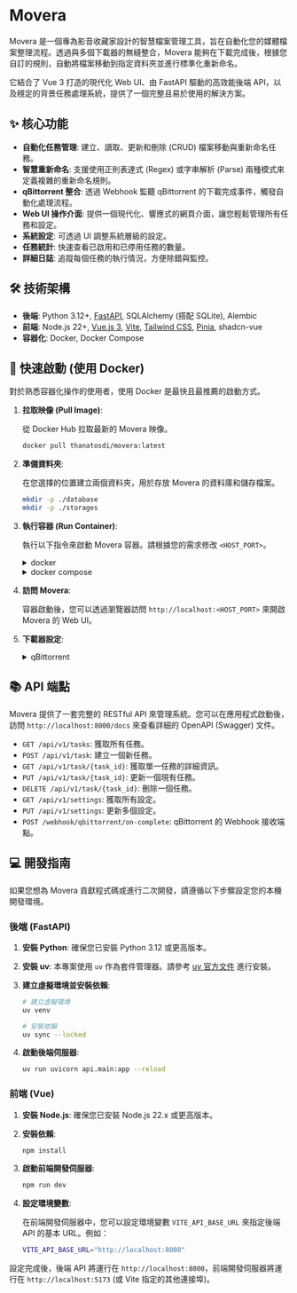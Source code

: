 # Movera

Movera 是一個專為影音收藏家設計的智慧檔案管理工具，旨在自動化您的媒體檔案整理流程。透過與多個下載器的無縫整合，Movera 能夠在下載完成後，根據您自訂的規則，自動將檔案移動到指定資料夾並進行標準化重新命名。

它結合了 Vue 3 打造的現代化 Web UI、由 FastAPI 驅動的高效能後端 API，以及穩定的背景任務處理系統，提供了一個完整且易於使用的解決方案。

## ✨ 核心功能

- **自動化任務管理**: 建立、讀取、更新和刪除 (CRUD) 檔案移動與重新命名任務。
- **智慧重新命名**: 支援使用正則表達式 (Regex) 或字串解析 (Parse) 兩種模式來定義複雜的重新命名規則。
- **qBittorrent 整合**: 透過 Webhook 監聽 qBittorrent 的下載完成事件，觸發自動化處理流程。
- **Web UI 操作介面**: 提供一個現代化、響應式的網頁介面，讓您輕鬆管理所有任務和設定。
- **系統設定**: 可透過 UI 調整系統層級的設定。
- **任務統計**: 快速查看已啟用和已停用任務的數量。
- **詳細日誌**: 追蹤每個任務的執行情況，方便除錯與監控。

## 🛠️ 技術架構

- **後端**: Python 3.12+, [FastAPI](https://fastapi.tiangolo.com/), SQLAlchemy (搭配 SQLite), Alembic
- **前端**: Node.js 22+, [Vue.js 3](https://vuejs.org/), [Vite](https://vitejs.dev/), [Tailwind CSS](https://tailwindcss.com/), [Pinia](https://pinia.vuejs.org/), shadcn-vue
- **容器化**: Docker, Docker Compose

## 🚀 快速啟動 (使用 Docker)

對於熟悉容器化操作的使用者，使用 Docker 是最快且最推薦的啟動方式。

1.  **拉取映像 (Pull Image)**:

    從 Docker Hub 拉取最新的 Movera 映像。

    ```bash
    docker pull thanatosdi/movera:latest
    ```

2.  **準備資料夾**:

    在您選擇的位置建立兩個資料夾，用於存放 Movera 的資料庫和儲存檔案。

    ```bash
    mkdir -p ./database
    mkdir -p ./storages
    ```

3.  **執行容器 (Run Container)**:

    執行以下指令來啟動 Movera 容器。請根據您的需求修改 `<HOST_PORT>`。

    <details>
    <summary>docker</summary>
        
    ```bash
    docker run -d \
      -p <HOST_PORT>:8000 \
      -v $(pwd)/database:/movera/database \
      -v $(pwd)/storages:/movera/storages \
      -v <downloader_path>:/download \
      -v <storages_path>:/storages \
      --name movera \
      thanatosdi/movera:latest
    ```

    - `-d`: 在背景執行容器。
    - `-p <HOST_PORT>:8000`: 將您主機的 `<HOST_PORT>` 連接埠映射到容器固定的 `8000` 連接埠。例如，使用 `-p 8888:8000`，您就可以透過 `http://localhost:8888` 訪問 Movera。
    - `-v $(pwd)/database:/movera/database`: **(必要)** 將主機上存放資料庫檔案的 `database` 資料夾掛載到容器中。
    - `-v $(pwd)/storages:/movera/storages`: **(必要)** 將主機上用於存儲的 `storages` 資料夾掛載到容器中。
    - `-v <downloader_path>:/download`: **(必要)** 將主機上用於下載檔案的資料夾掛載到容器中。
    - `-v <storages_path>:/storages`: **(必要)** 將主機上用於存儲檔案的資料夾掛載到容器中。
    </details>
    
    <details>
    <summary>docker compose</summary>
        
    ```yaml
    services:
      movera:
        image: thanatosdi/movera:latest
        container_name: movera
        ports:
          - "<HOST_PORT>:8000"
        volumes:
          - ./database:/movera/database
          - ./storages:/movera/storages
        restart: unless-stopped
    ```
    - `ports` 區塊建議完整寫清楚主機內網 IP 位址，例如 `127.0.0.1:8000:8000` 與 `192.168.1.10:8000:8000` 之類的；如果只填寫 `8000:8000` 表示任何來源的主機都可以繞過防火牆 `8000` 埠進行訪問。
    </details>

5.  **訪問 Movera**:

    容器啟動後，您可以透過瀏覽器訪問 `http://localhost:<HOST_PORT>` 來開啟 Movera 的 Web UI。

6.  **下載器設定**:
    <details>
    <summary>qBittorrent</summary>
    
    將 [`scripts`](https://github.com/ThanatosDi/Movera/blob/main/scripts/qbittorrent/in-complete) 放置到 qBittorrent 中，並賦予執行權限  
    ```bash
    chmod +x in-complete
    ```
    登入您的 qBittorrent Web UI，進入 `選項` -> `下載` -> `下載完成時執行外部程式`，並填入以下指令：

    ```
    /config/scripts/in-complete http://<MOVERA_HOST_IP>/webhook/qbittorrent/on-complete "%F" "%L"
    ```

    請將 `<MOVERA_HOST_IP>` 替換為執行 Movera 容器的主機的 IP 位址，並將 `<HOST_PORT>` 替換為您在 `docker run` 指令中設定的連接埠。
    <details>
## 📚 API 端點

Movera 提供了一套完整的 RESTful API 來管理系統。您可以在應用程式啟動後，訪問 `http://localhost:8000/docs` 來查看詳細的 OpenAPI (Swagger) 文件。

- `GET /api/v1/tasks`: 獲取所有任務。
- `POST /api/v1/task`: 建立一個新任務。
- `GET /api/v1/task/{task_id}`: 獲取單一任務的詳細資訊。
- `PUT /api/v1/task/{task_id}`: 更新一個現有任務。
- `DELETE /api/v1/task/{task_id}`: 刪除一個任務。
- `GET /api/v1/settings`: 獲取所有設定。
- `PUT /api/v1/settings`: 更新多個設定。
- `POST /webhook/qbittorrent/on-complete`: qBittorrent 的 Webhook 接收端點。

## 💻 開發指南

如果您想為 Movera 貢獻程式碼或進行二次開發，請遵循以下步驟設定您的本機開發環境。

### 後端 (FastAPI)

1.  **安裝 Python**: 確保您已安裝 Python 3.12 或更高版本。
2.  **安裝 uv**: 本專案使用 `uv` 作為套件管理器。請參考 [uv 官方文件](https://github.com/astral-sh/uv) 進行安裝。
3.  **建立虛擬環境並安裝依賴**: 

    ```bash
    # 建立虛擬環境
    uv venv

    # 安裝依賴
    uv sync --locked
    ```

4.  **啟動後端伺服器**:

    ```bash
    uv run uvicorn api.main:app --reload
    ```

### 前端 (Vue)

1.  **安裝 Node.js**: 確保您已安裝 Node.js 22.x 或更高版本。
2.  **安裝依賴**: 

    ```bash
    npm install
    ```

3.  **啟動前端開發伺服器**:

    ```bash
    npm run dev
    ```

4.  **設定環境變數**:

    在前端開發伺服器中，您可以設定環境變數 `VITE_API_BASE_URL` 來指定後端 API 的基本 URL。例如：

    ```bash
    VITE_API_BASE_URL="http://localhost:8000"
    ```

設定完成後，後端 API 將運行在 `http://localhost:8000`，前端開發伺服器將運行在 `http://localhost:5173` (或 Vite 指定的其他連接埠)。
